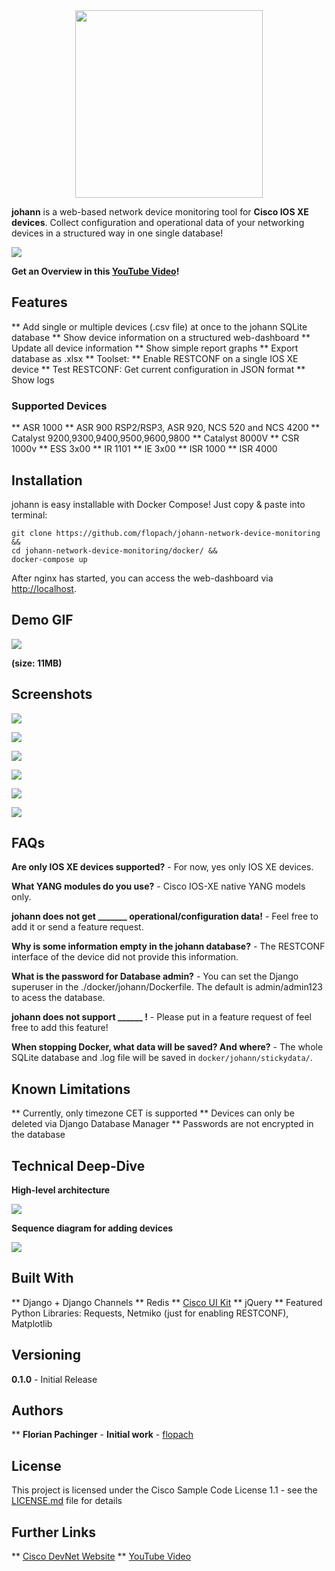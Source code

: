 <div align="center">
  <img width="300" src="images/logo/johann-logo-full.png">
</div>

****johann**** is a web-based network device monitoring tool for ****Cisco IOS XE devices****. Collect configuration and operational data of your networking devices in a structured way in one single database!

![](images/johann-teaser.png)

****Get an Overview in this [YouTube Video](https://www.youtube.com/watch?v=MLNEQePZyKs)!****

## Features

** Add single or multiple devices (.csv file) at once to the johann SQLite database
** Show device information on a structured web-dashboard
** Update all device information
** Show simple report graphs
** Export database as .xlsx
** Toolset:
	** Enable RESTCONF on a single IOS XE device
	** Test RESTCONF: Get current configuration in JSON format
	** Show logs

### Supported Devices

** ASR 1000
** ASR 900 RSP2/RSP3, ASR 920, NCS 520 and NCS 4200
** Catalyst 9200,9300,9400,9500,9600,9800
** Catalyst 8000V
** CSR 1000v
** ESS 3x00
** IR 1101
** IE 3x00
** ISR 1000
** ISR 4000

## Installation

johann is easy installable with Docker Compose! Just copy & paste into terminal:

```
git clone https://github.com/flopach/johann-network-device-monitoring &&
cd johann-network-device-monitoring/docker/ &&
docker-compose up
```

After nginx has started, you can access the web-dashboard via [http://localhost](http://localhost).

## Demo GIF

![](images/johann-0.1.0-gif.gif)

**(size: 11MB)**

## Screenshots

![](images/scr_add.png)

![](images/scr_all.png)

![](images/scr_detail.png)

![](images/scr_detail2.png)

![](images/scr_report.png)

![](images/scr_json.png)


## FAQs

**Are only IOS XE devices supported?** - For now, yes only IOS XE devices.

**What YANG modules do you use?** - Cisco IOS-XE native YANG models only.

**johann does not get _______ operational/configuration data!** - Feel free to add it or send a feature request.

**Why is some information empty in the johann database?** - The RESTCONF interface of the device did not provide this information.

**What is the password for Database admin?** - You can set the Django superuser in the ./docker/johann/Dockerfile. The default is admin/admin123 to acess the database.

**johann does not support ______ !** - Please put in a feature request of feel free to add this feature!

**When stopping Docker, what data will be saved? And where?** - The whole SQLite database and .log file will be saved in `docker/johann/stickydata/`.

## Known Limitations

** Currently, only timezone CET is supported
** Devices can only be deleted via Django Database Manager 
** Passwords are not encrypted in the database 

## Technical Deep-Dive

****High-level architecture****

![](images/high-level-architecture.png)

****Sequence diagram for adding devices****

![](images/sequencediagram_add_device.png)

## Built With

** Django + Django Channels
** Redis
** [Cisco UI Kit](https://developer.cisco.com/site/uiux/)
** jQuery
** Featured Python Libraries: Requests, Netmiko (just for enabling RESTCONF), Matplotlib

## Versioning

****0.1.0**** - Initial Release

## Authors

** ****Florian Pachinger**** - **Initial work** - [flopach](https://github.com/flopach)

## License

This project is licensed under the Cisco Sample Code License 1.1 - see the [LICENSE.md](LICENSE.md) file for details

## Further Links

** [Cisco DevNet Website](https://developer.cisco.com)
** [YouTube Video](https://www.youtube.com/watch?v=MLNEQePZyKs)
